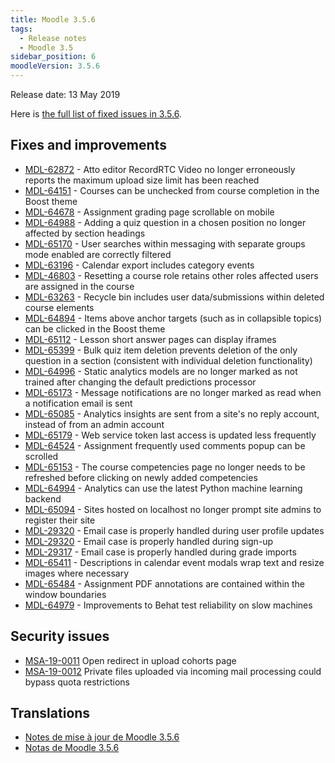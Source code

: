 ```yaml
---
title: Moodle 3.5.6
tags:
  - Release notes
  - Moodle 3.5
sidebar_position: 6
moodleVersion: 3.5.6
---
```


Release date: 13 May 2019

Here is [the full list of fixed issues in 3.5.6](https://tracker.moodle.org/secure/IssueNavigator!executeAdvanced.jspa?jqlQuery=project+%3D+mdl+AND+resolution+%3D+fixed+AND+fixVersion+in+%28%223.5.6%22%29+ORDER+BY+priority+DESC&runQuery=true&clear=true).

## Fixes and improvements

- [MDL-62872](https://tracker.moodle.org/browse/MDL-62872) - Atto editor RecordRTC Video no longer erroneously reports the maximum upload size limit has been reached
- [MDL-64151](https://tracker.moodle.org/browse/MDL-64151) - Courses can be unchecked from course completion in the Boost theme
- [MDL-64678](https://tracker.moodle.org/browse/MDL-64678) - Assignment grading page scrollable on mobile
- [MDL-64988](https://tracker.moodle.org/browse/MDL-64988) - Adding a quiz question in a chosen position no longer affected by section headings
- [MDL-65170](https://tracker.moodle.org/browse/MDL-65170) - User searches within messaging with separate groups mode enabled are correctly filtered
- [MDL-63196](https://tracker.moodle.org/browse/MDL-63196) - Calendar export includes category events
- [MDL-46803](https://tracker.moodle.org/browse/MDL-46803) - Resetting a course role retains other roles affected users are assigned in the course
- [MDL-63263](https://tracker.moodle.org/browse/MDL-63263) - Recycle bin includes user data/submissions within deleted course elements
- [MDL-64894](https://tracker.moodle.org/browse/MDL-64894) - Items above anchor targets (such as in collapsible topics) can be clicked in the Boost theme
- [MDL-65112](https://tracker.moodle.org/browse/MDL-65112) - Lesson short answer pages can display iframes
- [MDL-65399](https://tracker.moodle.org/browse/MDL-65399) - Bulk quiz item deletion prevents deletion of the only question in a section (consistent with individual deletion functionality)
- [MDL-64996](https://tracker.moodle.org/browse/MDL-64996) - Static analytics models are no longer marked as not trained after changing the default predictions processor
- [MDL-65173](https://tracker.moodle.org/browse/MDL-65173) - Message notifications are no longer marked as read when a notification email is sent
- [MDL-65085](https://tracker.moodle.org/browse/MDL-65085) - Analytics insights are sent from a site's no reply account, instead of from an admin account
- [MDL-65179](https://tracker.moodle.org/browse/MDL-65179) - Web service token last access is updated less frequently
- [MDL-64524](https://tracker.moodle.org/browse/MDL-64524) - Assignment frequently used comments popup can be scrolled
- [MDL-65153](https://tracker.moodle.org/browse/MDL-65153) - The course competencies page no longer needs to be refreshed before clicking on newly added competencies
- [MDL-64994](https://tracker.moodle.org/browse/MDL-64994) - Analytics can use the latest Python machine learning backend
- [MDL-65094](https://tracker.moodle.org/browse/MDL-65094) - Sites hosted on localhost no longer prompt site admins to register their site
- [MDL-29320](https://tracker.moodle.org/browse/MDL-29320) - Email case is properly handled during user profile updates
- [MDL-29320](https://tracker.moodle.org/browse/MDL-29320) - Email case is properly handled during sign-up
- [MDL-29317](https://tracker.moodle.org/browse/MDL-29317) - Email case is properly handled during grade imports
- [MDL-65411](https://tracker.moodle.org/browse/MDL-65411) - Descriptions in calendar event modals wrap text and resize images where necessary
- [MDL-65484](https://tracker.moodle.org/browse/MDL-65484) - Assignment PDF annotations are contained within the window boundaries
- [MDL-64979](https://tracker.moodle.org/browse/MDL-64979) - Improvements to Behat test reliability on slow machines

## Security issues

- [MSA-19-0011](https://moodle.org/mod/forum/discuss.php?d=386523) Open redirect in upload cohorts page
- [MSA-19-0012](https://moodle.org/mod/forum/discuss.php?d=386524) Private files uploaded via incoming mail processing could bypass quota restrictions

## Translations

- [Notes de mise à jour de Moodle 3.5.6](https://docs.moodle.org/fr/Notes_de_mise_à_jour_de_Moodle_3.5.6)
- [Notas de Moodle 3.5.6](https://docs.moodle.org/es/Notas_de_Moodle_3.5.6)
